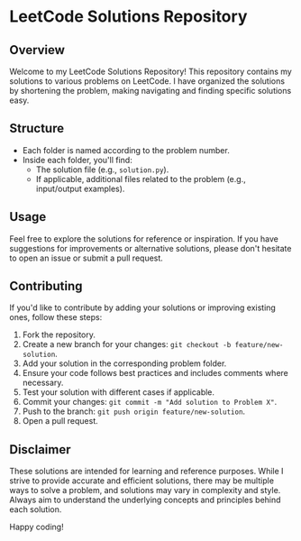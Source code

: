 # LeetCode Solutions Repository

## Overview

Welcome to my LeetCode Solutions Repository! This repository contains my solutions to various problems on LeetCode. I have organized the solutions by shortening the problem, making navigating and finding specific solutions easy.

## Structure

- Each folder is named according to the problem number.
- Inside each folder, you'll find:
  - The solution file (e.g., `solution.py`).
  - If applicable, additional files related to the problem (e.g., input/output examples).

## Usage

Feel free to explore the solutions for reference or inspiration. If you have suggestions for improvements or alternative solutions, please don't hesitate to open an issue or submit a pull request.

## Contributing

If you'd like to contribute by adding your solutions or improving existing ones, follow these steps:

1. Fork the repository.
2. Create a new branch for your changes: `git checkout -b feature/new-solution`.
3. Add your solution in the corresponding problem folder.
4. Ensure your code follows best practices and includes comments where necessary.
5. Test your solution with different cases if applicable.
6. Commit your changes: `git commit -m "Add solution to Problem X"`.
7. Push to the branch: `git push origin feature/new-solution`.
8. Open a pull request.

## Disclaimer

These solutions are intended for learning and reference purposes. While I strive to provide accurate and efficient solutions, there may be multiple ways to solve a problem, and solutions may vary in complexity and style. Always aim to understand the underlying concepts and principles behind each solution.

Happy coding!